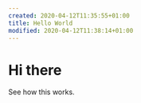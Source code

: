 ```yaml
---
created: 2020-04-12T11:35:55+01:00
title: Hello World
modified: 2020-04-12T11:38:14+01:00
---
```


# Hi there

See how this works.

